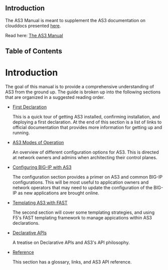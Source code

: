 ## Introduction

The AS3 Manual is meant to supplement the AS3 documentation on clouddocs presented [here](https://clouddocs.f5.com/products/extensions/f5-appsvcs-extension/latest/).

Read here: [The AS3 Manual](as3_manual.md)

## Table of Contents

# Introduction
[introduction]: introduction

The goal of this manual is to provide a comprehensive understanding of AS3 from
the ground up. The guide is broken up into the following sections that are organized in a suggested reading order.

* [First Declaration](as3_manual.md#first-declaration)

  This is a quick tour of getting AS3 installed, confirming installation, and deploying a first declaration. At the end of this section is a list of links to official documentation that provides more information for getting up and running.

* [AS3 Modes of Operation](as3_manual.md#as3-modes-of-operation)

  An overview of different configuration options for AS3. This is directed at network owners and admins when architecting their control planes.

* [Configuring BIG-IP with AS3](as3_manual.md#configuring-big-ip-with-as3)

  The configuration section provides a primer on AS3 and common BIG-IP configurations. This will be most useful to application owners and network operators that may need to update the configuration of the BIG-IP as new applications are brought online.

* [Templating AS3 with FAST](as3_manual.md#templating-as3-with-fast)  

  The second section will cover some templating strategies, and using F5's FAST templating framework to manage appications within AS3 declarations.

* [Declarative APIs](as3_manual.md#declarative-apis)

  A treatise on Declarative APIs and AS3's API philosophy.

* [Reference](as3_manual.md#reference)

  This section has a glossary, links, and AS3 API reference.
